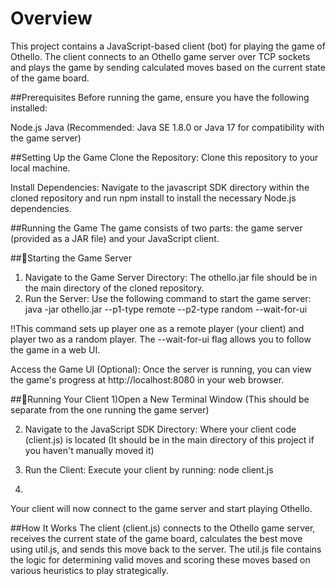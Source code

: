 # Overview
This project contains a JavaScript-based client (bot) for playing the game of Othello. The client connects to an Othello game server over TCP sockets and plays the game by sending calculated moves based on the current state of the game board.

##Prerequisites
Before running the game, ensure you have the following installed:

Node.js
Java (Recommended: Java SE 1.8.0 or Java 17 for compatibility with the game server)

##Setting Up the Game
Clone the Repository: Clone this repository to your local machine.

Install Dependencies: Navigate to the javascript SDK directory within the cloned repository and run npm install to install the necessary Node.js dependencies.

##Running the Game
The game consists of two parts: the game server (provided as a JAR file) and your JavaScript client.

##🚀Starting the Game Server
1) Navigate to the Game Server Directory: The othello.jar file should be in the main directory of the cloned repository.
2) Run the Server: Use the following command to start the game server: java -jar othello.jar --p1-type remote --p2-type random --wait-for-ui

‼️This command sets up player one as a remote player (your client) and player two as a random player. The --wait-for-ui flag allows you to follow the game in a web UI.

Access the Game UI (Optional): Once the server is running, you can view the game's progress at http://localhost:8080 in your web browser.

##🚀Running Your Client
1)Open a New Terminal Window (This should be separate from the one running the game server)

2) Navigate to the JavaScript SDK Directory: Where your client code (client.js) is located (It should be in the main directory of this project if you haven't manually moved it)

3) Run the Client: Execute your client by running: node client.js
4) 
Your client will now connect to the game server and start playing Othello.

##How It Works
The client (client.js) connects to the Othello game server, receives the current state of the game board, calculates the best move using util.js, and sends this move back to the server. The util.js file contains the logic for determining valid moves and scoring these moves based on various heuristics to play strategically.
